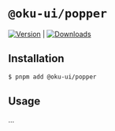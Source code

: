 # `@oku-ui/popper`

<span><a href="https://www.npmjs.com/package/@oku-ui/popper "><img src="https://img.shields.io/npm/v/@oku-ui/popper?style=flat&colorA=18181B&colorB=28CF8D" alt="Version"></a> </span> | <span> <a href="https://www.npmjs.com/package/@oku-ui/popper"> <img src="https://img.shields.io/npm/dm/@oku-ui/popper?style=flat&colorA=18181B&colorB=28CF8D" alt="Downloads"> </a> </span>
## Installation

```sh
$ pnpm add @oku-ui/popper
```

## Usage
...